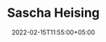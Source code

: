 ---
title: "Sascha Heising"
image: "images/autoren/author-esf.png"
email: "no_reply@gmail.com"
date: 2022-02-15T11:55:00+05:00
draft: false
social:
---